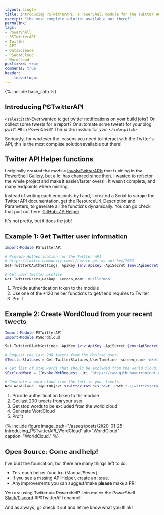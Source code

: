 ```yaml
---
layout: single
title: Introducing PSTwitterAPI: a PowerShell module for the Twitter API
excerpt: "the most complete solution available out there!"
permalink:
tags: 
- PowerShell
- PSTwitterAPI
- Twitter
- API
- DataScience
- PSWordCloud
- WordCloud
published: true
comments: true
header:
    teaserlogo: 
---
```

{% include base_path %} 

## Introducing PSTwitterAPI
`<salespitch>`Ever wanted to get twitter notifications on your build jobs? Or collect some tweets for a report? Or automate some tweets for your blog post? All in PowerShell? This is the module for you! `</salespitch>`

Seriously, for whatever the reasons you need to interact with the Twitter's API, this is the most complete solution available out there!

## Twitter API Helper functions
I originally created the module [InvokeTwitterAPIs](https://github.com/mkellerman/invoketwitterapis) that is sitting in the [PowerShell Gallery](https://www.powershellgallery.com/packages/InvokeTwitterAPIs/2.5), but a lot has changed since then. I wanted to refactor the whole project and make it easier/faster overall. It wasn't complete, and many endpoints where missing.

Instead of writing each endpoints by hand, I created a Script to scrape the Twitter API documentation, get the ResourceUrl, Description and Parameters, to generate all the functions dynamically. You can go check that part out here: [GitHub: APIHelper](https://github.com/mkellerman/PSTwitterAPI/tree/master/APIHelper)

It's not pretty, but it does the job!

## Example 1: Get Twitter user information
```powershell
Import-Module PSTwitterAPI

# Provide Authentication for the Twitter API
# https://twittercommunity.com/t/how-to-get-my-api-key/7033
Set-TwitterOAuthSettings -ApiKey $env:ApiKey -ApiSecret $env:ApiSecret -AccessToken $env:AccessToken -AccessTokenSecret $env:AccessTokenSecret

# Get user twitter profile
Get-TwitterUsers_Lookup -screen_name 'mkellerman'
```
1. Provide authentication token to the module
1. Use one of the +120 helper functions to get/send requires to Twitter
1. Profit

## Example 2: Create WordCloud from your recent tweets

```powershell
Import-Module PSTwitterAPI
Import-Module PSWordCloud

Set-TwitterOAuthSettings -ApiKey $env:ApiKey -ApiSecret $env:ApiSecret -AccessToken $env:AccessToken -AccessTokenSecret $env:AccessTokenSecret

# Request the last 200 tweets from the desired user.
$TwitterStatuses = Get-TwitterStatuses_UserTimeline -screen_name 'mkellerman' -count 200

# Get list of stop words that should be excluded from the world cloud.
$ExcludeWord = (Invoke-WebRequest -Uri 'https://raw.githubusercontent.com/Alir3z4/stop-words/master/english.txt' -UseBasicParsing).Content -Split "`n"

# Generate a word cloud from the text in your tweets.
New-WordCloud -InputObject $TwitterStatuses.text -Path ".\TwitterStatuses.png" -ExcludeWord $ExcludeWord -ImageSize 720p

```
1. Provide authentication token to the module
1. Get last 200 tweets from your user
1. Get stop words to be excluded from the world cloud
1. Generate WordCloud
1. Profit

{% include figure image_path="/assets/posts/2020-01-25-Introducing_PSTwitterAPI_WordCloud" alt="WorldCloud" caption="WorldCloud." %}

## Open Source: Come and help!
I've built the foundation, but there are many things left to do:
- Test each helper function (Manual/Pester).
- If you see a missing API Helper, create an Issue.
- Any improvements you can suggest/make **please** make a PR!

You are using Twitter via Powershell? 
Join me on the PowerShell [Slack](http://powershell.slack.com)/[Discord](https://discord.gg/HjV8R5) #PSTwitterAPI channel! 

And as always, go check it out and let me know what you think!